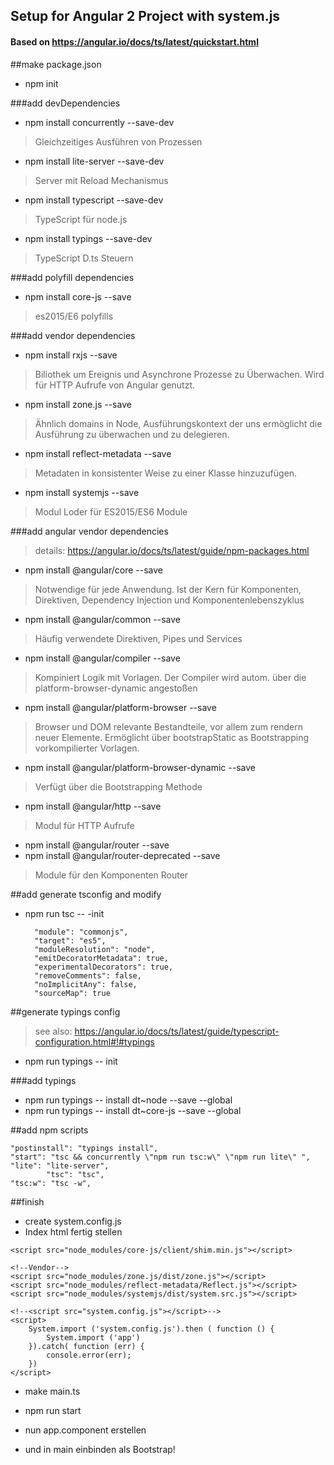 ## Setup for Angular 2 Project with system.js
#### Based on https://angular.io/docs/ts/latest/quickstart.html

##make package.json
* npm init

###add devDependencies
* npm install concurrently --save-dev

> Gleichzeitiges Ausführen von Prozessen

* npm install lite-server --save-dev

> Server mit Reload Mechanismus

* npm install typescript --save-dev

> TypeScript für node.js

* npm install typings --save-dev

> TypeScript D.ts Steuern

###add polyfill dependencies
* npm install core-js --save

> es2015/E6 polyfills


###add vendor dependencies
* npm install rxjs --save

> Biliothek um Ereignis und Asynchrone Prozesse zu Überwachen. Wird für HTTP Aufrufe von Angular genutzt.

* npm install zone.js --save

> Ähnlich domains in Node, Ausführungskontext der uns ermöglicht die Ausführung zu überwachen und zu delegieren.

* npm install reflect-metadata --save

> Metadaten in konsistenter Weise zu einer Klasse hinzuzufügen.

* npm install systemjs --save

> Modul Loder für ES2015/ES6 Module


###add angular vendor dependencies
>details: https://angular.io/docs/ts/latest/guide/npm-packages.html

* npm install @angular/core --save

> Notwendige für jede Anwendung. Ist der Kern für Komponenten, Direktiven, Dependency Injection und  Komponentenlebenszyklus

* npm install @angular/common --save

> Häufig verwendete Direktiven, Pipes und Services

* npm install @angular/compiler --save

> Kompiniert Logik mit Vorlagen. Der Compiler wird autom. über die platform-browser-dynamic angestoßen

* npm install @angular/platform-browser --save

> Browser und DOM relevante Bestandteile, vor allem zum rendern neuer Elemente. Ermöglicht über bootstrapStatic as Bootstrapping vorkompilierter Vorlagen.

* npm install @angular/platform-browser-dynamic --save

> Verfügt über die Bootstrapping Methode

* npm install @angular/http --save

> Modul für HTTP Aufrufe

* npm install @angular/router --save
* npm install @angular/router-deprecated --save

> Module für den Komponenten Router

##add generate tsconfig and modify
* npm run tsc -- -init

        "module": "commonjs",
        "target": "es5",
        "moduleResolution": "node",
        "emitDecoratorMetadata": true,
        "experimentalDecorators": true,
        "removeComments": false,
        "noImplicitAny": false,
        "sourceMap": true

##generate typings config
>see also: https://angular.io/docs/ts/latest/guide/typescript-configuration.html#!#typings

* npm run typings -- init

###add typings
* npm run typings -- install dt~node --save --global
* npm run typings -- install dt~core-js --save --global


##add npm scripts

    "postinstall": "typings install",
    "start": "tsc && concurrently \"npm run tsc:w\" \"npm run lite\" ",
    "lite": "lite-server",
            "tsc": "tsc",
    "tsc:w": "tsc -w",

##finish
* create system.config.js
* Index html fertig stellen

<!--Pollyfills-->
    <script src="node_modules/core-js/client/shim.min.js"></script>

    <!--Vendor-->
    <script src="node_modules/zone.js/dist/zone.js"></script>
    <script src="node_modules/reflect-metadata/Reflect.js"></script>
    <script src="node_modules/systemjs/dist/system.src.js"></script>

    <!--<script src="system.config.js"></script>-->
    <script>
        System.import ('system.config.js').then ( function () {
            System.import ('app')
        }).catch( function (err) {
            console.error(err);
        })
    </script>
    
* make main.ts
* npm run start

* nun app.component erstellen 
* und in main einbinden als Bootstrap!